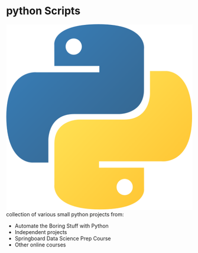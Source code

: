 # python Scripts
![Python Logo](images/python.png)
collection of various small python projects from:
- Automate the Boring Stuff with Python
- Independent projects
- Springboard Data Science Prep Course
- Other online courses

